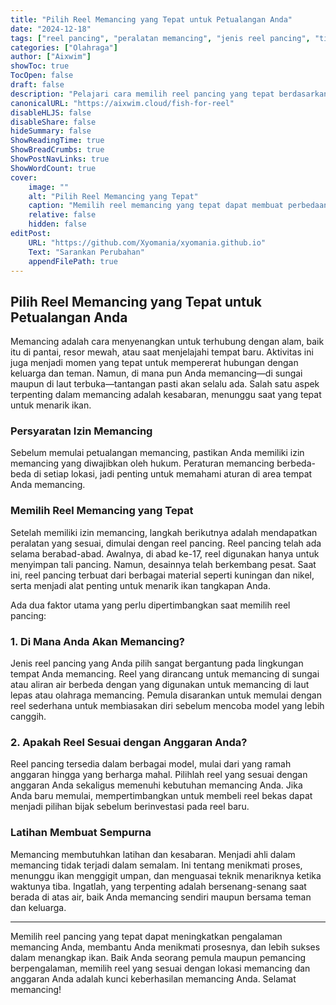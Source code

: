 ```yaml
---
title: "Pilih Reel Memancing yang Tepat untuk Petualangan Anda"
date: "2024-12-18"
tags: ["reel pancing", "peralatan memancing", "jenis reel pancing", "tips memancing"]
categories: ["Olahraga"]
author: ["Aixwim"]
showToc: true
TocOpen: false
draft: false
description: "Pelajari cara memilih reel pancing yang tepat berdasarkan lokasi memancing dan anggaran Anda untuk meningkatkan pengalaman memancing Anda."
canonicalURL: "https://aixwim.cloud/fish-for-reel"
disableHLJS: false
disableShare: false
hideSummary: false
ShowReadingTime: true
ShowBreadCrumbs: true
ShowPostNavLinks: true
ShowWordCount: true
cover:
    image: ""
    alt: "Pilih Reel Memancing yang Tepat"
    caption: "Memilih reel memancing yang tepat dapat membuat perbedaan besar dalam keberhasilan memancing Anda."
    relative: false
    hidden: false
editPost:
    URL: "https://github.com/Xyomania/xyomania.github.io"
    Text: "Sarankan Perubahan"
    appendFilePath: true
---
```


## Pilih Reel Memancing yang Tepat untuk Petualangan Anda

Memancing adalah cara menyenangkan untuk terhubung dengan alam, baik itu di pantai, resor mewah, atau saat menjelajahi tempat baru. Aktivitas ini juga menjadi momen yang tepat untuk mempererat hubungan dengan keluarga dan teman. Namun, di mana pun Anda memancing—di sungai maupun di laut terbuka—tantangan pasti akan selalu ada. Salah satu aspek terpenting dalam memancing adalah kesabaran, menunggu saat yang tepat untuk menarik ikan.

### **Persyaratan Izin Memancing**

Sebelum memulai petualangan memancing, pastikan Anda memiliki izin memancing yang diwajibkan oleh hukum. Peraturan memancing berbeda-beda di setiap lokasi, jadi penting untuk memahami aturan di area tempat Anda memancing.

### **Memilih Reel Memancing yang Tepat**

Setelah memiliki izin memancing, langkah berikutnya adalah mendapatkan peralatan yang sesuai, dimulai dengan reel pancing. Reel pancing telah ada selama berabad-abad. Awalnya, di abad ke-17, reel digunakan hanya untuk menyimpan tali pancing. Namun, desainnya telah berkembang pesat. Saat ini, reel pancing terbuat dari berbagai material seperti kuningan dan nikel, serta menjadi alat penting untuk menarik ikan tangkapan Anda.

Ada dua faktor utama yang perlu dipertimbangkan saat memilih reel pancing:

### **1. Di Mana Anda Akan Memancing?**

Jenis reel pancing yang Anda pilih sangat bergantung pada lingkungan tempat Anda memancing. Reel yang dirancang untuk memancing di sungai atau aliran air berbeda dengan yang digunakan untuk memancing di laut lepas atau olahraga memancing. Pemula disarankan untuk memulai dengan reel sederhana untuk membiasakan diri sebelum mencoba model yang lebih canggih.

### **2. Apakah Reel Sesuai dengan Anggaran Anda?**

Reel pancing tersedia dalam berbagai model, mulai dari yang ramah anggaran hingga yang berharga mahal. Pilihlah reel yang sesuai dengan anggaran Anda sekaligus memenuhi kebutuhan memancing Anda. Jika Anda baru memulai, mempertimbangkan untuk membeli reel bekas dapat menjadi pilihan bijak sebelum berinvestasi pada reel baru.

### **Latihan Membuat Sempurna**

Memancing membutuhkan latihan dan kesabaran. Menjadi ahli dalam memancing tidak terjadi dalam semalam. Ini tentang menikmati proses, menunggu ikan menggigit umpan, dan menguasai teknik menariknya ketika waktunya tiba. Ingatlah, yang terpenting adalah bersenang-senang saat berada di atas air, baik Anda memancing sendiri maupun bersama teman dan keluarga.

---

Memilih reel pancing yang tepat dapat meningkatkan pengalaman memancing Anda, membantu Anda menikmati prosesnya, dan lebih sukses dalam menangkap ikan. Baik Anda seorang pemula maupun pemancing berpengalaman, memilih reel yang sesuai dengan lokasi memancing dan anggaran Anda adalah kunci keberhasilan memancing Anda. Selamat memancing!
